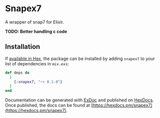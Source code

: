 # Snapex7

A wrapper of snap7 for Elixir.

**TODO: Better handling c code**

## Installation

If [available in Hex](https://hex.pm/docs/publish), the package can be installed
by adding `snapex7` to your list of dependencies in `mix.exs`:

```elixir
def deps do
  [
    {:snapex7, "~> 0.1.0"}
  ]
end
```

Documentation can be generated with [ExDoc](https://github.com/elixir-lang/ex_doc)
and published on [HexDocs](https://hexdocs.pm). Once published, the docs can
be found at [https://hexdocs.pm/snapex7](https://hexdocs.pm/snapex7).

